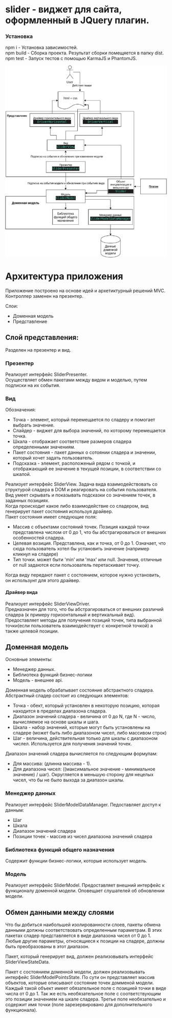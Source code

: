 # slider - виджет для сайта, оформленный в JQuery плагин.

### Установка
npm i - Установка зависимостей.  
npm build - Cборка проекта. Результат сборки помещяется в папку dist.  
npm test - Запуск тестов с помощью KarmaJS и PhantomJS.  


![alt text](/docs/uml.png)

# Архитектура приложения
Приложение построено на основе идей и архетиктурный решений MVC. Контроллер заменен на презентер.

Слои:
+ Доменная модель
+ Представление

## Слой представления:
Разделен на презентер и вид. 

### Презентер
Реализует интерфейс SliderPresenter.  
Осуществляет обмен пакетами между видом и моделью, путем подписки на их события.

### Вид
Обозначения:
+ Точка - элемент, который перемещается по сладеру и помогает выбрать значение.
+ Слайдер - виджет для выбора значений, по которому перемещается точка.
+ Шкала - отображает соответствие размеров сладера определенными значениям.
+ Пакет состояния - пакет данных о сотоянии сладера и значении, который хочет задать пользователь.
+ Подсказка - элемент, расположеный рядом с точкой, и отображающий ее значение в текущей позиции, в соответствии со шкалой.

Реализует интерфейс SliderView.
Задача вида взаимодействовать со структурой сладера в DOM и реагировать на события пользователя.
Вид умеет скрывать и показывать подсказки со значением точек, в заданных позициях.  
Когда происходит какое либо взаимодействие со сладером, вид генерирует пакет состояния используя драйвер.  
Пакет состояния имеет следующие поля:
+ Массив с объектами состояний точек. Позиция каждой точки представлена числом от 0 до 1, что бы абстрагироваться от внешних особенностей сладера.
+ Целевая возиция. Представлена, как и точка, от 0 до 1. Означает, что сюда пользователь хотел бы установить значение (например кликнул на сладере)
+ Тип точки. может быти 'min' или 'max' или null. Значения, отличные от null задаются если пользователь перетаскивает точку.

Когда виду передают пакет с состоянием, которое нужно установить, он использунт для этого драйвер.  

#### Драйвер вида
Реализует интерфейс SliderViewDriver.  
Предназначен для того, что бы абстрагироваться от внешних различий сладера (к примеру горизонтальный и вертикальный вид).
Предоставляет методы для получения позиций точек, типа выбранной точки(если пользователь взаимодействует с конкретной точкой) а также целевой позиции.


## Доменная модель
Основные элементы:
+ Менеджер данных.
+ Библиотека функций бизнес-логики
+ Модель - внешнее api.

Доменная модель обрабатывает состояние абстрактного сладера. 
Абстрактный сладер состоит из следующих элементов:
+ Точка - обект, который установлен в некоторую позицию, которая находится в пределах диапазона сладера.
+ Диапазон значений сладера - величина от 0 до N, где N - число, вычисляемое на основе шкалы и шага.
+ Шкала - набор значений, которые могут быть установлены на сладере (может быть либо диапазоном чисел, либо массивом строк)
+ Шаг - величина, действительная только для шкалы с диапазоном числел. Используется для получения значений точек.

Диапазон значений сладера вычисляется по следующим формулам:
+ Для массива: (длинна массива - 1).
+ Для диапазона чисел: ((максимальное значение - минимальное значение) / шаг). Округляется в меньшую сторону для нецелых чисел, что бы не было выхода за диапазон шкалы.

### Менеджер данных
Реализует интерфейс SliderModelDataManager.
Педоставляет доступ к данным:
+ Шаг
+ Шкала
+ Диапазон значений сладера
+ Позиции точек - массив из чисел диапазона значений сладера

### Библиотека функций общего назначения
Содержит функции бизнес-логики, которые использует модель.

### Модель
Реализует интерфейс SliderModel.
Предоставляет внешний интерфейс к функционалу доменной модели. Оповещает слушателей об обновлении модели.


## Обмен данными между слоями
Что бы добиться наибольшей изолированности слоев, пакеты обмена данными должны соответствовать определенным параметрам.
В этих пакетах сладер представляется в виде диапазона чисел от 0 до 1. Любые другие параметры, относящиеся к позиции на сладере, должны быть преобразованы в этот диапазон.

Пакет, который генерирует вид, должен реализовывать интерфейс SliderViewStateData.

Пакет с состоянием доменной модели, должен реализовывать интерфейс SliderModelPointsState. По сути он представляет массив объектов, которые описывают состояние точек домменой модели. Каждый такой объект имеет обязательное поле с позицией точки в виде числа от 0 до 1. Так же есть необязательное поле с соответствующим это позиции значением на шкале сладера. Третье поле необязательно и содержит имя точки (поле зарезервировано для дополнительного функционала).
